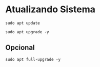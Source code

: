 <h1>Atualizando Sistema</h1>

```
sudo apt update

```

```
sudo apt upgrade -y

```


<h2>Opcional</h2>

```
sudo apt full-upgrade -y
```

